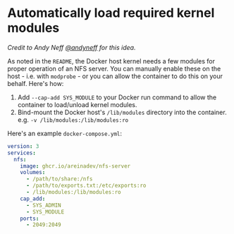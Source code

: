 # Automatically load required kernel modules

*Credit to Andy Neff [@andyneff](https://github.com/andyneff) for this idea.*

As noted in the `README`, the Docker host kernel needs a few modules for proper operation of an NFS server. You can manually enable these on the host - i.e. with `modprobe` - or you can allow the container to do this on your behalf. Here's how:

1. Add `--cap-add SYS_MODULE` to your Docker run command to allow the container to load/unload kernel modules.
1. Bind-mount the Docker host's `/lib/modules` directory into the container. e.g. `-v /lib/modules:/lib/modules:ro`

Here's an example `docker-compose.yml`:

   ```YAML
   version: 3
   services:
     nfs:
       image: ghcr.io/areinadev/nfs-server
       volumes:
         - /path/to/share:/nfs
         - /path/to/exports.txt:/etc/exports:ro
         - /lib/modules:/lib/modules:ro
       cap_add:
         - SYS_ADMIN
         - SYS_MODULE
       ports:
         - 2049:2049
   ```